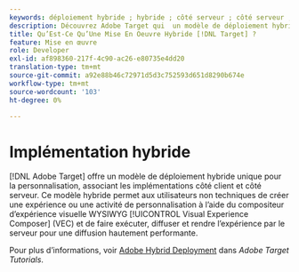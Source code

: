 ```yaml
---
keywords: déploiement hybride ; hybride ; côté serveur ; côté serveur ; côté serveur ; côté client ; côté client ; côté client ; côté client ; implémentation hybride
description: Découvrez Adobe Target qui  un modèle de déploiement hybride unique pour la personnalisation, associant les implémentations côté client et côté serveur.
title: Qu’Est-Ce Qu’Une Mise En Oeuvre Hybride [!DNL Target] ?
feature: Mise en œuvre
role: Developer
exl-id: af898360-217f-4c90-ac26-e80735e4dd20
translation-type: tm+mt
source-git-commit: a92e88b46c72971d5d3c752593d651d8290b674e
workflow-type: tm+mt
source-wordcount: '103'
ht-degree: 0%

---
```


# Implémentation hybride

[!DNL Adobe Target] offre un modèle de déploiement hybride unique pour la personnalisation, associant les implémentations côté client et côté serveur. Ce modèle hybride permet aux utilisateurs non techniques de créer une expérience ou une activité de personnalisation à l’aide du compositeur d’expérience visuelle WYSIWYG [!UICONTROL Visual Experience Composer] (VEC) et de faire exécuter, diffuser et rendre l’expérience par le serveur pour une diffusion hautement performante.

Pour plus d’informations, voir [Adobe Hybrid Deployment](https://experienceleague.adobe.com/docs/target-learn/tutorials/implementation/hybrid-deployment.html) dans *Adobe Target Tutorials*.
